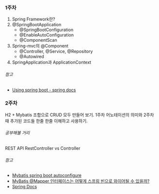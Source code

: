 ### 1주차

1. Spring Framework란?
2. @SpringBootApplication
    * @SpringBootConfiguration
    * @EnableAutoConfiguration
    * @ComponentScan
3. Spring-mvc의 @Component 
    * @Controller, @Service, @Repository
    * @Autowired
4. SpringApplication과 ApplicationContext

###### 참고
* [Using spring boot - spring docs](https://docs.spring.io/spring-boot/docs/1.5.13.BUILD-SNAPSHOT/reference/htmlsingle/#using-boot)

### 2주차

H2 + Mybatis 조합으로 CRUD 모두 만들어 보기.
1주차 어노테이션의 의미와 2주차 때 추가된 코드들 한줄 한줄 이해하고 사용하기.

###### 공부해볼 거리
REST API
RestController vs Controller

###### 참고
* [Mybatis spring boot autoconfigure](http://www.mybatis.org/spring-boot-starter/mybatis-spring-boot-autoconfigure/)
* [MyBatis @Mapper 인터페이스는 어떻게 스프링 빈으로 와이어될 수 있을까?](http://wiki.sys4u.co.kr/pages/viewpage.action?pageId=7767258)
* [Spring Docs](https://docs.spring.io/spring-boot/docs/1.5.13.BUILD-SNAPSHOT/reference/htmlsingle/)